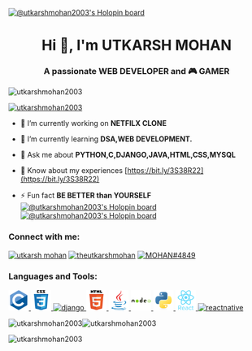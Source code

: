 [![@utkarshmohan2003's Holopin board](https://visme.co/blog/wp-content/uploads/2019/10/animated-presentation-software-header-wide.gif)](https://holopin.io/@utkarshmohan2003)

<h1 align="center">Hi 👋, I'm UTKARSH MOHAN</h1>
<h3 align="center">A passionate WEB DEVELOPER and 🎮 GAMER </h3>

<p align="left"> <img src="https://komarev.com/ghpvc/?username=utkarshmohan2003&label=Profile%20views&color=0e75b6&style=flat" alt="utkarshmohan2003" /> </p>

<p align="left"> <a href="https://github.com/ryo-ma/github-profile-trophy"><img src="https://github-profile-trophy.vercel.app/?username=utkarshmohan2003" alt="utkarshmohan2003" /></a> </p>

- 🔭 I’m currently working on **NETFILX CLONE**  

- 🌱 I’m currently learning **DSA,WEB DEVELOPMENT.**

- 💬 Ask me about **PYTHON,C,DJANGO,JAVA,HTML,CSS,MYSQL**

- 📄 Know about my experiences [https://bit.ly/3S38R22](https://bit.ly/3S38R22)

- ⚡ Fun fact **BE BETTER than YOURSELF**
[![@utkarshmohan2003's Holopin board](https://holopin.io/api/user/board?user=utkarshmohan2003)](https://holopin.io/@utkarshmohan2003)
[![@utkarshmohan2003's Holopin board](https://media0.giphy.com/media/U3UP4fTE6QfuoooLaC/giphy.gif)](https://holopin.io/@utkarshmohan2003)
<h3 align="left">Connect with me:</h3>
<p align="left">
<a href="https://linkedin.com/in/utkarsh mohan" target="blank"><img align="center" src="https://raw.githubusercontent.com/rahuldkjain/github-profile-readme-generator/master/src/images/icons/Social/linked-in-alt.svg" alt="utkarsh mohan" height="30" width="40" /></a>
<a href="https://instagram.com/theutkarshmohan" target="blank"><img align="center" src="https://raw.githubusercontent.com/rahuldkjain/github-profile-readme-generator/master/src/images/icons/Social/instagram.svg" alt="theutkarshmohan" height="30" width="40" /></a>
<a href="https://discord.gg/MOHAN#4849" target="blank"><img align="center" src="https://raw.githubusercontent.com/rahuldkjain/github-profile-readme-generator/master/src/images/icons/Social/discord.svg" alt="MOHAN#4849" height="30" width="40" /></a>
</p>

<h3 align="left">Languages and Tools:</h3>
<p align="left"> <a href="https://www.cprogramming.com/" target="_blank" rel="noreferrer"> <img src="https://raw.githubusercontent.com/devicons/devicon/master/icons/c/c-original.svg" alt="c" width="40" height="40"/> </a> <a href="https://www.w3schools.com/css/" target="_blank" rel="noreferrer"> <img src="https://raw.githubusercontent.com/devicons/devicon/master/icons/css3/css3-original-wordmark.svg" alt="css3" width="40" height="40"/> </a> <a href="https://www.djangoproject.com/" target="_blank" rel="noreferrer"> <img src="https://cdn.worldvectorlogo.com/logos/django.svg" alt="django" width="40" height="40"/> </a> <a href="https://www.w3.org/html/" target="_blank" rel="noreferrer"> <img src="https://raw.githubusercontent.com/devicons/devicon/master/icons/html5/html5-original-wordmark.svg" alt="html5" width="40" height="40"/> </a> <a href="https://www.java.com" target="_blank" rel="noreferrer"> <img src="https://raw.githubusercontent.com/devicons/devicon/master/icons/java/java-original.svg" alt="java" width="40" height="40"/> </a> <a href="https://www.mongodb.com/" target="_blank" rel="noreferrer">  <img src="https://raw.githubusercontent.com/devicons/devicon/master/icons/nodejs/nodejs-original-wordmark.svg" alt="nodejs" width="40" height="40"/> </a> <a href="https://www.python.org" target="_blank" rel="noreferrer"> <img src="https://raw.githubusercontent.com/devicons/devicon/master/icons/python/python-original.svg" alt="python" width="40" height="40"/> </a> <a href="https://reactjs.org/" target="_blank" rel="noreferrer"> <img src="https://raw.githubusercontent.com/devicons/devicon/master/icons/react/react-original-wordmark.svg" alt="react" width="40" height="40"/> </a> <a href="https://reactnative.dev/" target="_blank" rel="noreferrer"> <img src="https://reactnative.dev/img/header_logo.svg" alt="reactnative" width="40" height="40"/> </a> </p>

<p><img align="left" src="https://github-readme-stats.vercel.app/api/top-langs?username=utkarshmohan2003&show_icons=true&locale=en&layout=compact" alt="utkarshmohan2003" /></p>

<p>&nbsp;<img align="left" src="https://github-readme-stats.vercel.app/api?username=utkarshmohan2003&show_icons=true&locale=en" alt="utkarshmohan2003" /></p>

<p><img align="left" src="https://github-readme-streak-stats.herokuapp.com/?user=utkarshmohan2003&" alt="utkarshmohan2003" /></p>

